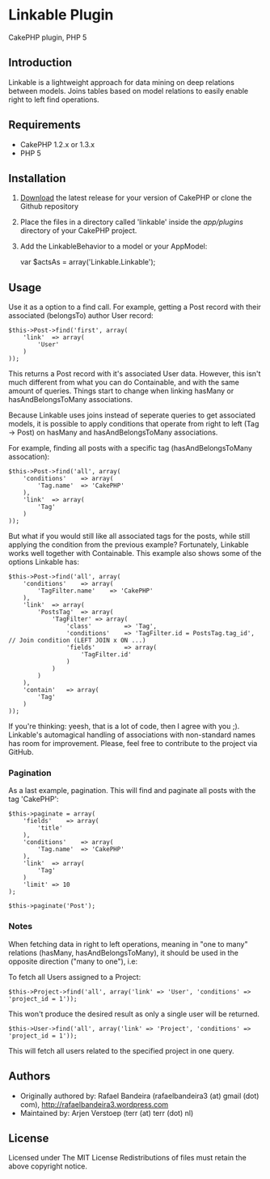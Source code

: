 # Linkable Plugin
CakePHP plugin, PHP 5

## Introduction ##

Linkable is a lightweight approach for data mining on deep relations between models. Joins tables based on model relations to easily enable right to left find operations.

## Requirements ##
- CakePHP 1.2.x or 1.3.x
- PHP 5

## Installation ##

1. [Download] the latest release for your version of CakePHP or clone the Github repository

2. Place the files in a directory called 'linkable' inside the *app/plugins* directory of your CakePHP project.

3. Add the LinkableBehavior to a model or your AppModel:

    var $actsAs = array('Linkable.Linkable');

## Usage ##

Use it as a option to a find call. For example, getting a Post record with their associated (belongsTo) author User record:

    $this->Post->find('first', array(
		'link'	=> array(
			'User'
		)
	));
	
This returns a Post record with it's associated User data. However, this isn't much different from what you can do Containable, and with the same amount of queries. Things start to change when linking hasMany or hasAndBelongsToMany associations.

Because Linkable uses joins instead of seperate queries to get associated models, it is possible to apply conditions that operate from right to left (Tag -> Post) on hasMany and hasAndBelongsToMany associations.

For example, finding all posts with a specific tag (hasAndBelongsToMany assocation):

    $this->Post->find('all', array(
		'conditions'	=> array(
			'Tag.name'	=> 'CakePHP'
		),
		'link'	=> array(
			'Tag'
		)
	));

But what if you would still like all associated tags for the posts, while still applying the condition from the previous example? Fortunately, Linkable works well together with Containable. This example also shows some of the options Linkable has:

    $this->Post->find('all', array(
		'conditions'	=> array(
			'TagFilter.name'	=> 'CakePHP'
		),
		'link'	=> array(
			'PostsTag'	=> array(
				'TagFilter'	=> array(
					'class'			=> 'Tag',
					'conditions'	=> 'TagFilter.id = PostsTag.tag_id',	// Join condition (LEFT JOIN x ON ...)
					'fields'		=> array(
						'TagFilter.id'
					)
				)
			)
		),
        'contain'	=> array(
			'Tag'
		)
	));

If you're thinking: yeesh, that is a lot of code, then I agree with you ;). Linkable's automagical handling of associations with non-standard names has room for improvement. Please, feel free to contribute to the project via GitHub.

### Pagination ###

As a last example, pagination. This will find and paginate all posts with the tag 'CakePHP':

    $this->paginate = array(
        'fields'    => array(
            'title'
        ),
        'conditions'	=> array(
			'Tag.name'	=> 'CakePHP'
		),
		'link'	=> array(
			'Tag'
		)
        'limit' => 10
    );
    
    $this->paginate('Post');

### Notes ##

When fetching data in right to left operations, meaning in "one to many" relations (hasMany, hasAndBelongsToMany), it should be used in the opposite direction ("many to one"), i.e:

To fetch all Users assigned to a Project:

    $this->Project->find('all', array('link' => 'User', 'conditions' => 'project_id = 1'));
This won't produce the desired result as only a single user will be returned.

    $this->User->find('all', array('link' => 'Project', 'conditions' => 'project_id = 1'));
This will fetch all users related to the specified project in one query.

## Authors ##
- Originally authored by: Rafael Bandeira (rafaelbandeira3 (at) gmail (dot) com), http://rafaelbandeira3.wordpress.com
- Maintained by: Arjen Verstoep (terr (at) terr (dot) nl)

## License ##

Licensed under The MIT License
Redistributions of files must retain the above copyright notice.

[Download]: http://github.com/Terr/linkable/downloads